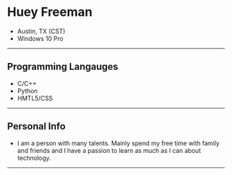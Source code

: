 # Huey Freeman

- Austin, TX (CST)
- Windows 10 Pro
---
## Programming Langauges
- C/C++
- Python
- HMTL5/CSS
---
## Personal Info
- I am a person with many talents. Mainly spend my free time with family and friends and I have a passion to learn as much as I can about technology.
---
